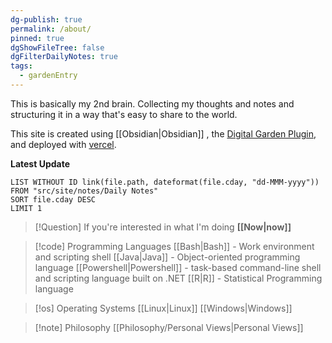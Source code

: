 ```yaml
---
dg-publish: true
permalink: /about/
pinned: true
dgShowFileTree: false
dgFilterDailyNotes: true
tags:
  - gardenEntry
---
```



This is basically my 2nd brain. Collecting my thoughts and notes and structuring it in a way that's easy to share to the world. 

This site is created using [[Obsidian\|Obsidian]] , the [Digital Garden Plugin](https://dg-docs.ole.dev/), and deployed with [vercel](https://vercel.com/). 

**Latest Update**
```dataview
LIST WITHOUT ID link(file.path, dateformat(file.cday, "dd-MMM-yyyy"))
FROM "src/site/notes/Daily Notes"
SORT file.cday DESC
LIMIT 1
```

>[!Question] If you're interested in what I'm doing **[[Now\|now]]**

>[!code] Programming Languages
>[[Bash\|Bash]] - Work environment and scripting shell
>[[Java|Java]] - Object-oriented programming language
>[[Powershell\|Powershell]] -  task-based command-line shell and scripting language built on .NET
>[[R\|R]] - Statistical Programming language
>

>[!os] Operating Systems
> [[Linux\|Linux]]
> [[Windows\|Windows]]

>[!note] Philosophy
> [[Philosophy/Personal Views|Personal Views]]

